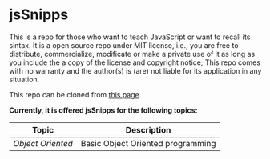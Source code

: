 # jsSnipps

This is a repo for those who want to teach JavaScript or want to recall its sintax. It is a open source repo under MIT license, i.e., you are free to distribute, commercialize, modificate or make a private use of it as long as you include the a copy of the license and copyright notice; This repo comes with no warranty and the author(s) is (are) not liable for its application in any situation.

This repo can be cloned from [this page](https://github.com/hugolimachaves/jsSnipps).

__Currently, it is offered jsSnipps for the following topics:__

| __Topic__ | __Description__ |
| ------ | ----------- |
| *Object Oriented*  | Basic Object Oriented programming |

